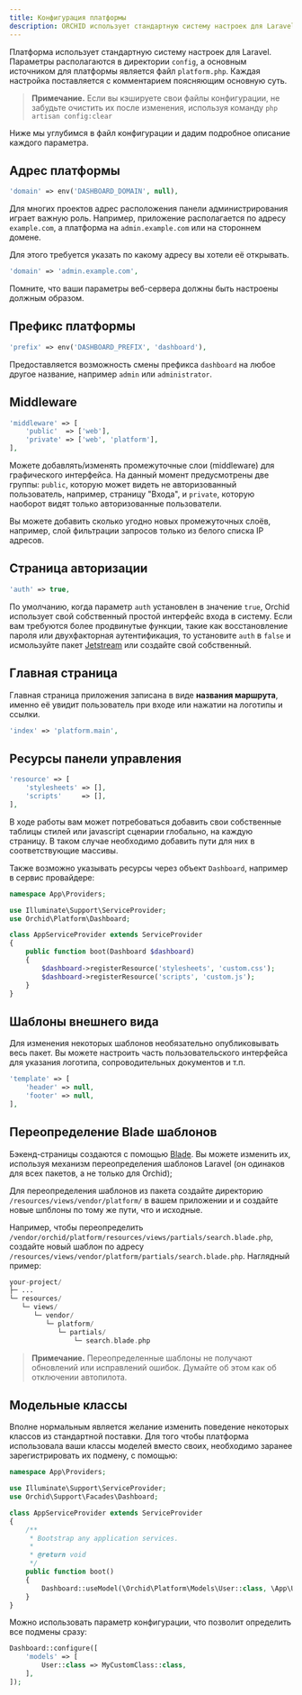 ```yaml
---
title: Конфигурация платформы
description: ORCHID использует стандартную систему настроек для Laravel.
---
```


Платформа использует стандартную систему настроек для Laravel.
Параметры располагаются в директории `config`, а основным источником для платформы является 
файл `platform.php`. Каждая настройка поставляется с комментарием поясняющим основную суть.

> **Примечание.** Если вы кэшируете свои файлы конфигурации, не забудьте очистить их после изменения, используя команду `php artisan config:clear`

Ниже мы углубимся в файл конфигурации и дадим подробное описание каждого параметра.

## Адрес платформы

```php
'domain' => env('DASHBOARD_DOMAIN', null),
```

Для многих проектов адрес расположения панели администрирования играет важную роль.
Например, приложение располагается по адресу `example.com`, а платформа на `admin.example.com` или на стороннем домене.

Для этого требуется указать по какому адресу вы хотели её открывать. 

```php
'domain' => 'admin.example.com',
```
 
Помните, что ваши параметры веб-сервера должны быть настроены должным образом.


## Префикс платформы


```php
'prefix' => env('DASHBOARD_PREFIX', 'dashboard'),
```
 
Предоставляется возможность смены префикса `dashboard` на любое другое название, например `admin` или `administrator`.



## Middleware

```php
'middleware' => [
    'public'  => ['web'],
    'private' => ['web', 'platform'],
],
```

Можете добавлять/изменять промежуточные слои (middleware) для графического интерфейса. 
На данный момент предусмотрены две группы: `public`, которую может видеть не авторизованный пользователь, 
например, страницу "Входа", и `private`, которую наоборот видят только авторизованные пользователи.

Вы можете добавить сколько угодно новых промежуточных слоёв, 
например, слой фильтрации запросов только из белого списка IP адресов.



## Страница авторизации

```php
'auth' => true,
```

По умолчанию, когда  параметр `auth` установлен в  значение `true`, Orchid использует свой собственный простой интерфейс входа в систему. 
Если вам требуются более продвинутые функции, такие как восстановление пароля или двухфакторная аутентификация, то установите  `auth` в `false` и исмользуйте пакет [Jetstream](https://laravel.com/docs/authentication#authentication-quickstart)
или создайте свой собственный.


## Главная страница

Главная страница приложения записана в виде **названия маршрута**, именно её увидит пользователь при входе или нажатии на логотипы и ссылки.

```php
'index' => 'platform.main',
```

## Ресурсы панели управления


```php
'resource' => [
    'stylesheets' => [],
    'scripts'     => [],
],
```

В ходе работы вам может потребоваться добавить свои собственные таблицы стилей или javascript сценарии
глобально, на каждую страницу. В таком случае необходимо добавить пути для них в соответствующие массивы.

Также возможно указывать ресурсы через объект `Dashboard`, например в сервис провайдере:


```php
namespace App\Providers;

use Illuminate\Support\ServiceProvider;
use Orchid\Platform\Dashboard;

class AppServiceProvider extends ServiceProvider
{
    public function boot(Dashboard $dashboard)
    {
        $dashboard->registerResource('stylesheets', 'custom.css');
        $dashboard->registerResource('scripts', 'custom.js');
    }
}
```


## Шаблоны внешнего вида

Для изменения некоторых шаблонов необязательно опубликовывать весь пакет. Вы можете настроить часть пользовательского интерфейса для указания логотипа, сопроводительных документов и т.п.

```php
'template' => [
    'header' => null,
    'footer' => null,
],
```

## Переопределение Blade шаблонов


Бэкенд-страницы создаются с помощью [Blade](https://laravel.com/docs/blade). Вы можете изменить их, используя механизм переопределения шаблонов Laravel (он одинаков для всех пакетов, а не только для Orchid);

Для переопределения шаблонов из пакета создайте директорию `/resources/views/vendor/platform/` в вашем приложении и 
и создайте новые шпблоны по тому же пути, что и исходные. 

Например, чтобы переопределить `/vendor/orchid/platform/resources/views/partials/search.blade.php`, создайте новый шаблон по адресу
`/resources/views/vendor/platform/partials/search.blade.php`. Наглядный пример:


```php
your-project/
├─ ...
└─ resources/
   └─ views/
      └─ vendor/
         └─ platform/
            └─ partials/
                └─ search.blade.php          
```

> **Примечание.** Переопределенные шаблоны не получают обновлений или исправлений ошибок. Думайте об этом как об отключении автопилота.


## Модельные классы

Вполне нормальным является желание изменить поведение некоторых классов из стандартной поставки. Для того чтобы платформа использовала ваши классы моделей вместо своих, необходимо заранее зарегистрировать их подмену, с помощью:

```php
namespace App\Providers;

use Illuminate\Support\ServiceProvider;
use Orchid\Support\Facades\Dashboard;

class AppServiceProvider extends ServiceProvider
{
    /**
     * Bootstrap any application services.
     *
     * @return void
     */
    public function boot()
    {
        Dashboard::useModel(\Orchid\Platform\Models\User::class, \App\User::class);
    }
}

```

Можно использовать параметр конфигурации, что позволит определить все подмены сразу:

```php
Dashboard::configure([
    'models' => [
        User::class => MyCustomClass::class,
    ],
]);
```
